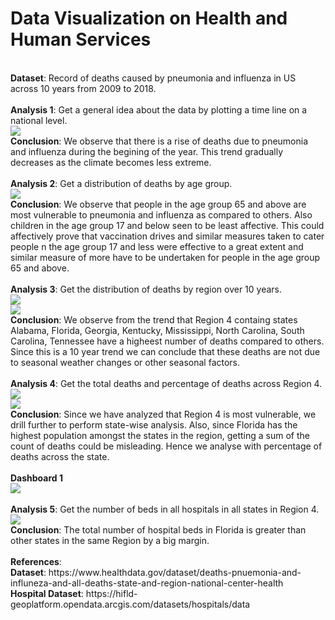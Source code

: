 # Data Visualization on Health and Human Services
</br  >
<b>Dataset</b>: Record of deaths caused by pneumonia and influenza in US across 10 years from 2009 to 2018.</br  >
</br  >
<b>Analysis 1</b>: Get a general idea about the data by plotting a time line on a national level.</br  >
<img src=https://github.com/PrithviKamath/Visualizations/blob/master/Pneunomia%20Deaths%20Rate%20Visualization%20with%20Tabluea/Images/National%20Time%20Series.png></img></br  >
<b>Conclusion</b>: We observe that there is a rise of deaths due to pneumonia and influenza during the begining of the year. This trend gradually decreases as the climate becomes less extreme.</br  >
</br  >
<b>Analysis 2</b>: Get a distribution of deaths by age group.</br  >
<img src=https://github.com/PrithviKamath/Visualizations/blob/master/Pneunomia%20Deaths%20Rate%20Visualization%20with%20Tabluea/Images/Agewise%20National%20distribution.png></img></br  >
<b>Conclusion</b>: We observe that people in the age group 65 and above are most vulnerable to pneumonia and influenza as compared to others. Also children in the age group 17 and below seen to be least affective. This could affectively prove that vaccination drives and similar measures taken to cater people n the age group 17 and less were effective to a great extent and similar measure of more have to be undertaken for people in the age group 65 and above.</br  >
</br  >
<b>Analysis 3</b>: Get the distribution of deaths by region over 10 years.</br  >
<img src=https://github.com/PrithviKamath/Visualizations/blob/master/Pneunomia%20Deaths%20Rate%20Visualization%20with%20Tabluea/Images/Regional%20Total%20Deaths.png></img></br  >
<img src=https://github.com/PrithviKamath/Visualizations/blob/master/Pneunomia%20Deaths%20Rate%20Visualization%20with%20Tabluea/Images/Regional%20Time%20Series.png></img></br  >
<b>Conclusion</b>: We observe from the trend that Region 4 containg states Alabama, Florida, Georgia, Kentucky, Mississippi, North Carolina, South Carolina, Tennessee have a higheest number of deaths compared to others. Since this is a 10 year trend we can conclude that these deaths are not due to seasonal weather changes or other seasonal factors.</br  >
</br  >
<b>Analysis 4</b>: Get the total deaths and percentage of deaths across Region 4.</br  >
<img src=https://github.com/PrithviKamath/Visualizations/blob/master/Pneunomia%20Deaths%20Rate%20Visualization%20with%20Tabluea/Images/Region%204%20Total%20Deaths.png</img></br  >
<img src=https://github.com/PrithviKamath/Visualizations/blob/master/Pneunomia%20Deaths%20Rate%20Visualization%20with%20Tabluea/Images/Region%204%20Percentage%20Deaths.png</img></br  >
<b>Conclusion</b>: Since we have analyzed that Region 4 is most vulnerable, we drill further to perform state-wise analysis. Also, since Florida has the highest population amongst the states in the region, getting a sum of the count of deaths could be misleading. Hence we analyse with percentage of deaths across the state.</br  >
</br  >
<b>Dashboard 1</b></br  >
<img src=https://github.com/PrithviKamath/Visualizations/blob/master/Pneunomia%20Deaths%20Rate%20Visualization%20with%20Tabluea/Images/Dashboard%201.png></img></br  >
</br  >
<b>Analysis 5</b>: Get the number of beds in all hospitals in all states in Region 4.</br  >
<img src=https://github.com/PrithviKamath/Visualizations/blob/master/Pneunomia%20Deaths%20Rate%20Visualization%20with%20Tabluea/Images/Region%204%20Total%20Hospital%20Beds.png></img></br  >
<b>Conclusion</b>: The total number of hospital beds in Florida is greater than other states in the same Region by a big margin.</br  >
</br  >
<b>References</b>:</br  >
<b>Dataset</b>: https://www.healthdata.gov/dataset/deaths-pnuemonia-and-influneza-and-all-deaths-state-and-region-national-center-health</br  >
<b>Hospital Dataset</b>: https://hifld-geoplatform.opendata.arcgis.com/datasets/hospitals/data</br  >
